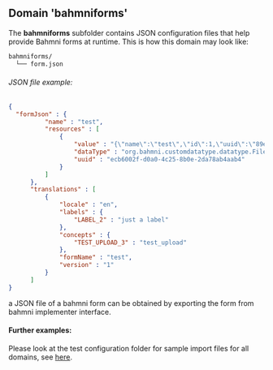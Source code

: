 ## Domain 'bahmniforms'
The **bahmniforms** subfolder contains JSON configuration files that help provide Bahmni forms at runtime. This is how this domain may look like:
```bash
bahmniforms/
  └── form.json
```

###### JSON file example:
```json
{
  "formJson" : {
          "name" : "test",
          "resources" : [
              {
                  "value" : "{\"name\":\"test\",\"id\":1,\"uuid\":\"89ecd6e7-0b51-454a-b4ab-defd67f59299\",\"defaultLocale\":\"en\",\"controls\":[{\"translationKey\":\"LABEL_2\",\"type\":\"label\",\"value\":\"update label\",\"properties\":{\"location\":{\"column\":0,\"row\":0}},\"id\":\"2\"},{\"type\":\"obsControl\",\"label\":{\"translationKey\":\"TEST_UPLOAD_3\",\"id\":\"3\",\"units\":\"\",\"type\":\"label\",\"value\":\"test_upload\"},\"properties\":{\"mandatory\":false,\"notes\":false,\"addMore\":false,\"hideLabel\":false,\"controlEvent\":false,\"location\":{\"column\":0,\"row\":1}},\"id\":\"3\",\"concept\":{\"name\":\"test_upload\",\"uuid\":\"37f33bce-8349-4eaf-8c09-fff7ff1ee5f5\",\"datatype\":\"Complex\",\"conceptClass\":\"Misc\",\"conceptHandler\":\"ImageHandler\",\"answers\":[],\"properties\":{\"allowDecimal\":null}},\"units\":null,\"hiNormal\":null,\"lowNormal\":null,\"hiAbsolute\":null,\"lowAbsolute\":null}],\"events\":{},\"translationsUrl\":\"/openmrs/ws/rest/v1/bahmniie/form/translations\"}",
                  "dataType" : "org.bahmni.customdatatype.datatype.FileSystemStorageDatatype",
                  "uuid" : "ecb6002f-d0a0-4c25-8b0e-2da78ab4aab4"
              }
          ]
      },
      "translations" : [
          {
              "locale" : "en",
              "labels" : {
                  "LABEL_2" : "just a label"
              },
              "concepts" : {
                  "TEST_UPLOAD_3" : "test_upload"
              },
              "formName" : "test",
              "version" : "1"
          }
      ]
}
```

a JSON file of a bahmni form can be obtained by exporting the form from bahmni implementer interface.

#### Further examples:
Please look at the test configuration folder for sample import files for all domains, see [here](../api/src/test/resources/testAppDataDir/configuration).
